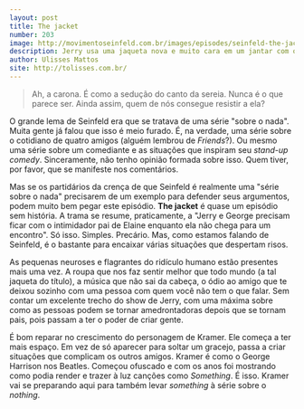 ```yaml
---
layout: post
title: The jacket
number: 203
image: http://movimentoseinfeld.com.br/images/episodes/seinfeld-the-jacket.jpg
description: Jerry usa uma jaqueta nova e muito cara em um jantar com o pai da Elaine.
author: Ulisses Mattos
site: http://tolisses.com.br/
---
```


> Ah, a carona. É como a sedução do canto da sereia. Nunca é o que parece ser. Ainda assim, quem de nós consegue resistir a ela?

O grande lema de Seinfeld era que se tratava de uma série "sobre o nada". Muita gente já falou que isso é meio furado. É, na verdade, uma série sobre o cotidiano de quatro amigos (alguém lembrou de *Friends*?). Ou mesmo uma série sobre um comediante e as situações que inspiram seu *stand-up comedy*. Sinceramente, não tenho opinião formada sobre isso. Quem tiver, por favor, que se manifeste nos comentários.

Mas se os partidários da crença de que Seinfeld é realmente uma "série sobre o nada" precisarem de um exemplo para defender seus argumentos, podem muito bem pegar este episódio. **The jacket** é quase um episódio sem história. A trama se resume, praticamente, a "Jerry e George precisam ficar com o intimidador pai de Elaine enquanto ela não chega para um encontro". Só isso. Simples. Precário. Mas, como estamos falando de Seinfeld, é o bastante para encaixar várias situações que despertam risos.

As pequenas neuroses e flagrantes do ridículo humano estão presentes mais uma vez. A roupa que nos faz sentir melhor que todo mundo (a tal jaqueta do título), a música que não sai da cabeça, o ódio ao amigo que te deixou sozinho com uma pessoa com quem você não tem o que falar. Sem contar um excelente trecho do show de Jerry, com uma máxima sobre como as pessoas podem se tornar amedrontadoras depois que se tornam pais, pois passam a ter o poder de criar gente.

É bom reparar no crescimento do personagem de Kramer. Ele começa a ter mais espaço. Em vez de só aparecer para soltar um gracejo, passa a criar situações que complicam os outros amigos. Kramer é como o George Harrison nos Beatles. Começou ofuscado e com os anos foi mostrando como podia render e trazer à luz canções como *Something*. É isso. Kramer vai se preparando aqui para também levar *something* à série sobre o *nothing*.